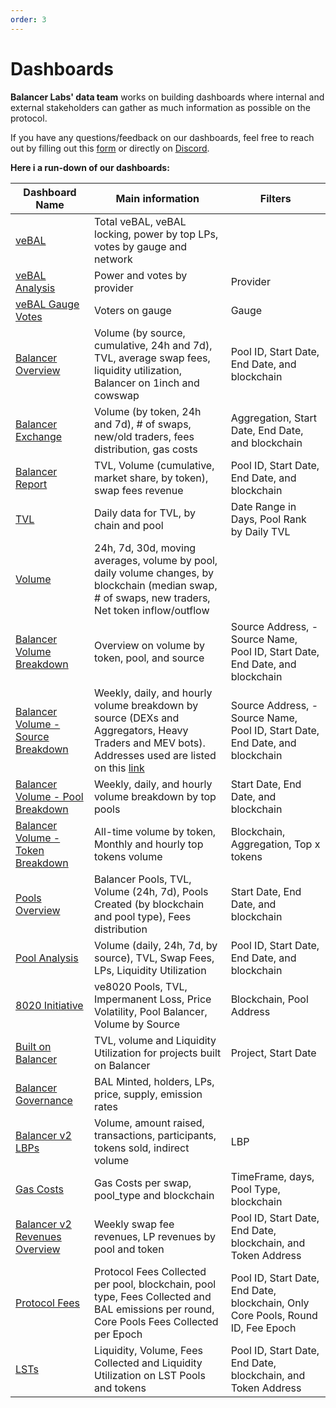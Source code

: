 ```yaml
---
order: 3
---
```


# Dashboards

**Balancer Labs' data team** works on building dashboards where internal and external stakeholders can gather as much information as possible on the protocol.

If you have any questions/feedback on our dashboards, feel free to reach out by filling out this [form](https://docs.google.com/forms/d/e/1FAIpQLScHCgRxCGfyJp02Dl_nK6shDnXY1FDDXpsd-sqjTeIsv5EteQ/viewform) or directly on [Discord](https://discord.balancer.fi/).

**Here i a run-down of our dashboards:**

| Dashboard Name                                      | Main information                                                                                                  | Filters                                  |
| --------------------------------------------------- | ----------------------------------------------------------------------------------------------------------------- | ---------------------------------------- |
| [veBAL](https://dune.com/balancer/vebal)                   | Total veBAL, veBAL locking, power by top LPs, votes by gauge and network                                            |                                          |
| [veBAL Analysis](https://dune.com/balancer/vebal-analysis)          | Power and votes by provider                                                                                    | Provider                                 |
| [veBAL Gauge Votes](https://dune.com/balancer/vebal-gauge-analysis)    | Voters on gauge                                                                                                 | Gauge                                    |
| [Balancer Overview](https://dune.com/balancer/overview)       | Volume (by source, cumulative, 24h and 7d), TVL, average swap fees, liquidity utilization, Balancer on 1inch and cowswap | Pool ID, Start Date, End Date, and blockchain |
| [Balancer Exchange](https://dune.com/balancer/exchange)       | Volume (by token, 24h and 7d), # of swaps, new/old traders, fees distribution, gas costs                           | Aggregation, Start Date, End Date, and blockchain |
| [Balancer Report](https://dune.com/balancer/report)        | TVL, Volume (cumulative, market share, by token), swap fees revenue                                                | Pool ID, Start Date, End Date, and blockchain |
| [TVL](https://dune.com/balancer/tvl)        | Daily data for TVL, by chain and pool                                                | Date Range in Days, Pool Rank by Daily TVL |
| [Volume](https://dune.com/balancer/volume)                      | 24h, 7d, 30d, moving averages, volume by pool, daily volume changes, by blockchain (median swap, # of swaps, new traders, Net token inflow/outflow |                                          |
| [Balancer Volume Breakdown](https://dune.com/balancer/volume-breakdown) | Overview on volume by token, pool, and source                                                                  | Source Address, -Source Name, Pool ID, Start Date, End Date, and blockchain |
| [Balancer Volume - Source Breakdown](https://dune.com/balancer/volume-source-breakdown) | Weekly, daily, and hourly volume breakdown by source (DEXs and Aggregators, Heavy Traders and MEV bots). Addresses used are listed on this [link](https://dune.com/queries/3004790) | Source Address, -Source Name, Pool ID, Start Date, End Date, and blockchain |
| [Balancer Volume - Pool Breakdown](https://dune.com/balancer/volume-pool-breakdown)   | Weekly, daily, and hourly volume breakdown by top pools                                                         | Start Date, End Date, and blockchain      |
| [Balancer Volume - Token Breakdown](https://dune.com/balancer/volume-token-breakdown) | All-time volume by token, Monthly and hourly top tokens volume                                                    | Blockchain, Aggregation, Top x tokens    |
| [Pools Overview](https://dune.com/balancer/pools)           | Balancer Pools, TVL, Volume (24h, 7d), Pools Created (by blockchain and pool type), Fees distribution            | Start Date, End Date, and blockchain      |
| [Pool Analysis](https://dune.com/balancer/pool-analysis)            | Volume (daily, 24h, 7d, by source), TVL, Swap Fees, LPs, Liquidity Utilization                                    | Pool ID, Start Date, End Date, and blockchain |
| [8020 Initiative](https://dune.com/balancer/8020-initiative)            | ve8020 Pools, TVL, Impermanent Loss, Price Volatility, Pool Balancer, Volume by Source                                                                                    | Blockchain, Pool Address                     |
| [Built on Balancer](https://dune.com/balancer/built-on-balancer)            | TVL, volume and Liquidity Utilization for projects built on Balancer                                                                                    | Project, Start Date                     |
| [Balancer Governance](https://dune.com/balancer/governance)    | BAL Minted, holders, LPs, price, supply, emission rates                                                          |                                          |
| [Balancer v2 LBPs](https://dune.com/balancer/v2-lbps)        | Volume, amount raised, transactions, participants, tokens sold, indirect volume                                  | LBP                                      |
| [Gas Costs](https://dune.com/balancer/gas-costs)            | Gas Costs per swap, pool_type and blockchain                                                                                    | TimeFrame, days, Pool Type, blockchain                     |
| [Balancer v2 Revenues Overview](https://dune.com/balancer/v2-revenues) | Weekly swap fee revenues, LP revenues by pool and token                                                        | Pool ID, Start Date, End Date, blockchain, and Token Address |
| [Protocol Fees](https://dune.com/balancer/protocol-fees) | Protocol Fees Collected per pool, blockchain, pool type, Fees Collected and BAL emissions per round, Core Pools Fees Collected per Epoch| Pool ID, Start Date, End Date, blockchain, Only Core Pools, Round ID, Fee Epoch |
| [LSTs](https://dune.com/balancer/lst) | Liquidity, Volume, Fees Collected and Liquidity Utilization on LST Pools and tokens                                                       | Pool ID, Start Date, End Date, blockchain, and Token Address |